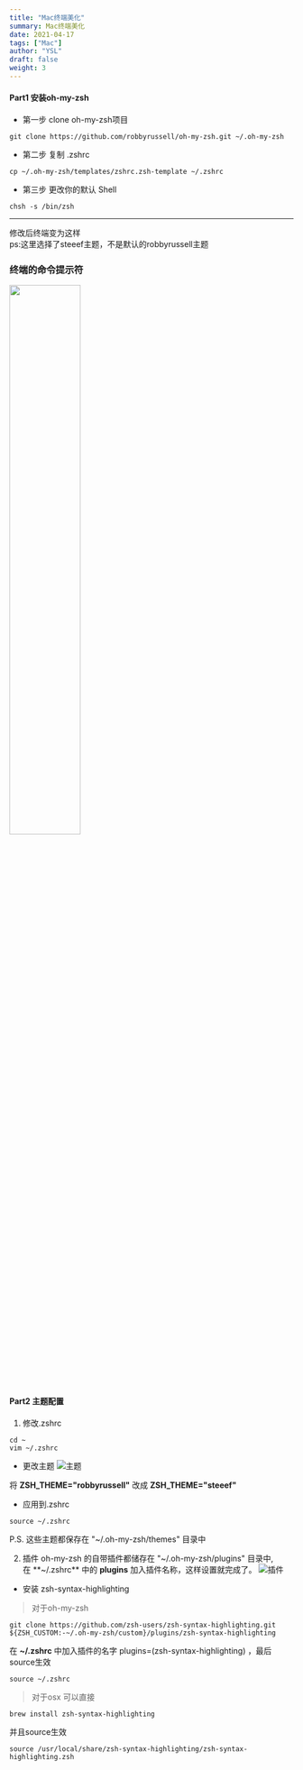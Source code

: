 ```yaml
---
title: "Mac终端美化"
summary: Mac终端美化
date: 2021-04-17
tags: ["Mac"]
author: "YSL"
draft: false
weight: 3
---
```

#### Part1 安装oh-my-zsh
* 第一步 clone oh-my-zsh项目
```shell
git clone https://github.com/robbyrussell/oh-my-zsh.git ~/.oh-my-zsh
```
* 第二步 复制 .zshrc
```shell
cp ~/.oh-my-zsh/templates/zshrc.zsh-template ~/.zshrc
```
* 第三步 更改你的默认 Shell
```shell
chsh -s /bin/zsh
```
---
修改后终端变为这样<br>ps:这里选择了steeef主题，不是默认的robbyrussell主题
### 终端的命令提示符
<img src="https://img.imgdb.cn/item/607a4f2c8322e6675cd6199d.png" width="50%" div align=center />

#### Part2 主题配置
1. 修改.zshrc
```
cd ~
vim ~/.zshrc
```
* 更改主题
![主题](https://img.imgdb.cn/item/607a4f2c8322e6675cd619a2.png)

将 **ZSH_THEME="robbyrussell"** 改成 **ZSH_THEME="steeef"**
* 应用到.zshrc
```
source ~/.zshrc
```
P.S. 这些主题都保存在 "~/.oh-my-zsh/themes" 目录中

2. 插件
oh-my-zsh 的自带插件都储存在 "~/.oh-my-zsh/plugins" 目录中,
</br>在 **~/.zshrc** 中的 **plugins** 加入插件名称，这样设置就完成了。
![插件](https://img.imgdb.cn/item/607a4f2c8322e6675cd61999.png)

* 安装 zsh-syntax-highlighting
> 对于oh-my-zsh
```
git clone https://github.com/zsh-users/zsh-syntax-highlighting.git ${ZSH_CUSTOM:-~/.oh-my-zsh/custom}/plugins/zsh-syntax-highlighting
```
在 **~/.zshrc** 中加入插件的名字
plugins=(zsh-syntax-highlighting) 
，最后source生效
```
source ~/.zshrc
```
> 对于osx
可以直接
```
brew install zsh-syntax-highlighting
```
并且source生效
```
source /usr/local/share/zsh-syntax-highlighting/zsh-syntax-highlighting.zsh
```